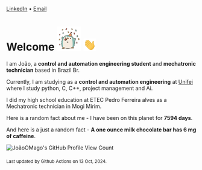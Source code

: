 [LinkedIn](https://www.linkedin.com/in/joão-pedro-gozzoli-b95641301/) &bull;
[Email](joaopedrogozzoli@gmail.com)

# Welcome <img src="happy.gif" height="64px" /> <img src="wave.gif" height="32px" />

I am João, a  **control and automation engineering student** and **mechatronic technician** based in Brazil Br.

Currently, I am studying as a **control and automation engineering** at [Unifei](https://unifei.edu.br) where I study python, C, C++, project management and Ai.

I did my high school education at ETEC Pedro Ferreira alves as a Mechatronic technician in Mogi Mirim.

Here is a random fact about me - I have been on this planet for **7594 days**.

And here is a just a random fact -  **A one ounce milk chocolate bar has 6 mg of caffeine**.

![JoãoOMago's GitHub Profile View Count](https://komarev.com/ghpvc/?username=JoaoOMago)

<sub>Last updated by Github Actions on 13 Oct, 2024.</sub>
